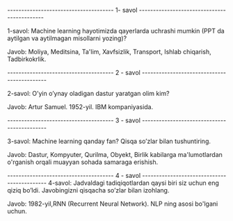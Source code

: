 -------------------------------------- 1- savol --------------------------------------------

1-savol: Machine learning hayotimizda qayerlarda uchrashi mumkin (PPT da aytilgan va aytilmagan
misollarni yozing)?

Javob:
Moliya, Meditsina, Ta'lim, Xavfsizlik, Transport, Ishlab chiqarish, Tadbirkokrlik.

-------------------------------------- 2 - savol --------------------------------------------

2-savol: O’yin o’ynay oladigan dastur yaratgan olim kim?

Javob: Artur Samuel. 1952-yil. IBM kompaniyasida.

-------------------------------------- 3 - savol --------------------------------------------

3-savol: Machine learning qanday fan? Qisqa so’zlar bilan tushuntiring.

Javob: Dastur, Kompyuter, Qurilma, Obyekt, Birlik kabilarga ma'lumotlardan o'rganish orqali muayyan sohada samaraga erishish.

-------------------------------------- 4 - savol --------------------------------------------
4-savol: Jadvaldagi tadiqiqotlardan qaysi biri siz uchun eng qiziq bo’ldi. Javobingizni qisqacha
so’zlar bilan izohlang.

Javob: 1982-yil,RNN (Recurrent Neural Network). NLP ning asosi bo'lgani uchun.
